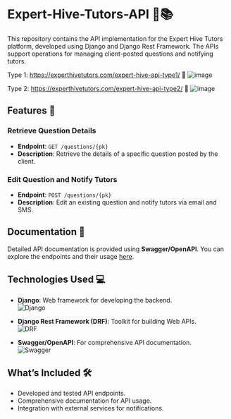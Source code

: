 # Expert-Hive-Tutors-API 🐝📚
 This repository contains the API implementation for the Expert Hive Tutors platform, developed using Django and Django Rest Framework. The APIs support operations for managing client-posted questions and notifying tutors.

 Type 1: https://experthivetutors.com/expert-hive-api-type1/  🔗
 ![image](https://github.com/user-attachments/assets/d1ee01c0-ba4b-44a6-a032-6115cfacd8b3)

 Type 2: https://experthivetutors.com/expert-hive-api-type2/  🔗
 ![image](https://github.com/user-attachments/assets/58ca211a-43dd-4b6b-85dc-f26d566b6cb5)


## Features 🌟

### Retrieve Question Details
- **Endpoint**: `GET /questions/{pk}`
- **Description**: Retrieve the details of a specific question posted by the client.

### Edit Question and Notify Tutors
- **Endpoint**: `POST /questions/{pk}`
- **Description**: Edit an existing question and notify tutors via email and SMS.

## Documentation 📑

Detailed API documentation is provided using **Swagger/OpenAPI**. You can explore the endpoints and their usage [here](#).

## Technologies Used 💻

- **Django**: Web framework for developing the backend.  
  ![Django](https://img.shields.io/badge/Django-%23092E20?style=flat&logo=django&logoColor=white)

- **Django Rest Framework (DRF)**: Toolkit for building Web APIs.  
  ![DRF](https://img.shields.io/badge/DRF-%23009CFF?style=flat&logo=python&logoColor=white)

- **Swagger/OpenAPI**: For comprehensive API documentation.  
  ![Swagger](https://img.shields.io/badge/Swagger-%2300D1C1?style=flat&logo=swagger&logoColor=white)

## What’s Included 🛠️

- Developed and tested API endpoints.
- Comprehensive documentation for API usage.
- Integration with external services for notifications.

